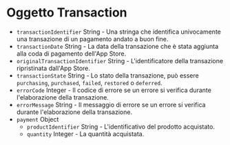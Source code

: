 # Oggetto Transaction

* `transactionIdentifier` String - Una stringa che identifica univocamente una transazione di un pagamento andato a buon fine.
* `transactionDate` String - La data della transazione che è stata aggiunta alla coda di pagamento dell'App Store.
* `originalTransactionIdentifier` String - L'identificatore della transazione ripristinata dall'App Store.
* `transactionState` String - Lo stato della transazione, può essere `purchasing`, `purchased`, `failed`, `restored` o `deferred`.
* `errorCode` Integer - Il codice di errore se un errore si verifica durante l'elaborazione della transazione.
* `errorMessage` String - Il messaggio di errore se un errore si verifica durante l'elaborazione della transazione.
* `payment` Object
  * `productIdentifier` String - L'identificativo del prodotto acquistato.
  * `quantity` Integer - La quantità acquistata.

